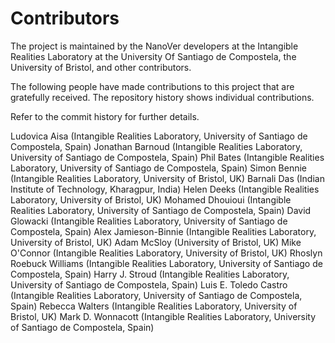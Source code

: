 # Contributors 

The project is maintained by the NanoVer developers at the 
Intangible Realities Laboratory at the University Of Santiago de Compostela, 
the University of Bristol, and other contributors.

The following people have made contributions to this project that are gratefully received. The repository
history shows individual contributions.

Refer to the commit history for further details.

Ludovica Aisa (Intangible Realities Laboratory, University of Santiago de Compostela, Spain)
Jonathan Barnoud (Intangible Realities Laboratory, University of Santiago de Compostela, Spain)
Phil Bates (Intangible Realities Laboratory, University of Santiago de Compostela, Spain)
Simon Bennie (Intangible Realities Laboratory, University of Bristol, UK)
Barnali Das (Indian Institute of Technology, Kharagpur, India)
Helen Deeks (Intangible Realities Laboratory, University of Bristol, UK)
Mohamed Dhouioui (Intangible Realities Laboratory, University of Santiago de Compostela, Spain)
David Glowacki (Intangible Realities Laboratory, University of Santiago de Compostela, Spain)
Alex Jamieson-Binnie (Intangible Realities Laboratory, University of Bristol, UK)
Adam McSloy (University of Bristol, UK)
Mike O'Connor (Intangible Realities Laboratory, University of Bristol, UK)
Rhoslyn Roebuck Williams (Intangible Realities Laboratory, University of Santiago de Compostela, Spain)
Harry J. Stroud (Intangible Realities Laboratory, University of Santiago de Compostela, Spain)
Luis E. Toledo Castro (Intangible Realities Laboratory, University of Santiago de Compostela, Spain)
Rebecca Walters (Intangible Realities Laboratory, University of Bristol, UK)
Mark D. Wonnacott (Intangible Realities Laboratory, University of Santiago de Compostela, Spain)
